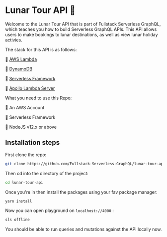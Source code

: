 # Lunar Tour API 🌟

Welcome to the Lunar Tour API that is part of Fullstack Serverless GraphQL, which teaches you how to build Serverless GraphQL APIs. This API allows users to make bookings to lunar destinations, as well as view lunar holiday activies.

The stack for this API is as follows:

🌟 [AWS Lambda](https://aws.amazon.com/lambda/)

🌟 [DynamoDB](https://aws.amazon.com/dynamodb/)

🌟 [Serverless Framework](https://www.serverless.com/)

🌟 [Apollo Lambda Server](https://www.apollographql.com/docs/apollo-server/)

What you need to use this Repo:

🧁 An AWS Account

🧁 Serverless Framework

🧁 NodeJS v12.x or above

## Installation steps

First clone the repo:

```bash
git clone https://github.com/Fullstack-Serverless-GraphQL/lunar-tour-api
```

Then cd into the directory of the project:

```bash
cd lunar-tour-api
```

Once you're in then install the packages using your fav package manager:

```bash
yarn install
```

Now you can open playground on `localhost://4000` :

```bash
sls offline
```

You should be able to run queries and mutations against the API locally now.

